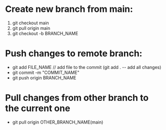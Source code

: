 # Create new branch from main:
1. git checkout main  <!--change brunch -->
2. git pull origin main
3. git checkout -b BRANCH_NAME  <!-- create new branch -->

# Push changes to remote branch:
- git add FILE_NAME // add file to the commit (git add . -- add all changes)
- git commit -m "COMMIT_NAME"
- git push origin BRANCH_NAME

# Pull changes from other branch to the current one
- git pull origin OTHER_BRANCH_NAME(main)
